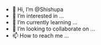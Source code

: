 - 👋 Hi, I’m @Shishupa
- 👀 I’m interested in ...
- 🌱 I’m currently learning ...
- 💞️ I’m looking to collaborate on ...
- 📫 How to reach me ...

<!---
Shishupa/Shishupa is a ✨ special ✨ repository because its `README.md` (this file) appears on your GitHub profile.
You can click the Preview link to take a look at your changes.
--->
